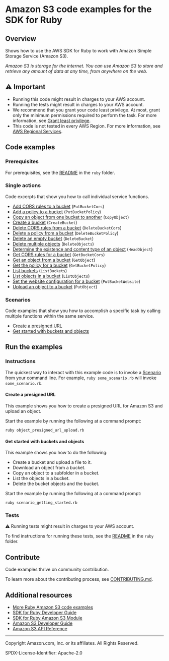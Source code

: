 <!--Generated by WRITEME on 2023-05-11 18:16:42.135505 (UTC)-->
# Amazon S3 code examples for the SDK for Ruby

## Overview

Shows how to use the AWS SDK for Ruby to work with Amazon Simple Storage Service (Amazon S3).

<!--custom.overview.start-->
<!--custom.overview.end-->

*Amazon S3 is storage for the internet. You can use Amazon S3 to store and retrieve any amount of data at any time, from anywhere on the web.*

## ⚠ Important

* Running this code might result in charges to your AWS account.
* Running the tests might result in charges to your AWS account.
* We recommend that you grant your code least privilege. At most, grant only the minimum permissions required to perform the task. For more information, see [Grant least privilege](https://docs.aws.amazon.com/IAM/latest/UserGuide/best-practices.html#grant-least-privilege).
* This code is not tested in every AWS Region. For more information, see [AWS Regional Services](https://aws.amazon.com/about-aws/global-infrastructure/regional-product-services).

<!--custom.important.start-->
<!--custom.important.end-->

## Code examples

### Prerequisites

For prerequisites, see the [README](../../README.md#Prerequisites) in the `ruby` folder.


<!--custom.prerequisites.start-->
<!--custom.prerequisites.end-->

### Single actions

Code excerpts that show you how to call individual service functions.

* [Add CORS rules to a bucket](bucket_cors.rb#L34) (`PutBucketCors`)
* [Add a policy to a bucket](bucket_policy.rb#L36) (`PutBucketPolicy`)
* [Copy an object from one bucket to another](object_copy.rb#L8) (`CopyObject`)
* [Create a bucket](bucket_create.rb#L8) (`CreateBucket`)
* [Delete CORS rules from a bucket](bucket_cors.rb#L60) (`DeleteBucketCors`)
* [Delete a policy from a bucket](bucket_policy.rb#L48) (`DeleteBucketPolicy`)
* [Delete an empty bucket](scenario_getting_started.rb#L125) (`DeleteBucket`)
* [Delete multiple objects](scenario_getting_started.rb#L124) (`DeleteObjects`)
* [Determine the existence and content type of an object](object_exists.rb#L8) (`HeadObject`)
* [Get CORS rules for a bucket](bucket_cors.rb#L22) (`GetBucketCors`)
* [Get an object from a bucket](object_get.rb#L8) (`GetObject`)
* [Get the policy for a bucket](bucket_policy.rb#L23) (`GetBucketPolicy`)
* [List buckets](bucket_list.rb#L8) (`ListBuckets`)
* [List objects in a bucket](bucket_list_objects.rb#L8) (`ListObjects`)
* [Set the website configuration for a bucket](bucket_put_website.rb#L8) (`PutBucketWebsite`)
* [Upload an object to a bucket](object_upload_file.rb#L8) (`PutObject`)

### Scenarios

Code examples that show you how to accomplish a specific task by calling multiple
functions within the same service.

* [Create a presigned URL](object_presigned_url_upload.rb) 
* [Get started with buckets and objects](scenario_getting_started.rb) 

## Run the examples

### Instructions


<!--custom.instructions.start-->
The quickest way to interact with this example code is to invoke a [Scenario](#Scenarios) from your command line. For example, `ruby some_scenario.rb` will invoke `some_scenario.rb`.
<!--custom.instructions.end-->



#### Create a presigned URL

This example shows you how to create a presigned URL for Amazon S3 and upload an object.


<!--custom.scenario_prereqs.s3_Scenario_PresignedUrl.start-->
<!--custom.scenario_prereqs.s3_Scenario_PresignedUrl.end-->

Start the example by running the following at a command prompt:

```
ruby object_presigned_url_upload.rb
```

<!--custom.scenarios.s3_Scenario_PresignedUrl.start-->
<!--custom.scenarios.s3_Scenario_PresignedUrl.end-->

#### Get started with buckets and objects

This example shows you how to do the following:

* Create a bucket and upload a file to it.
* Download an object from a bucket.
* Copy an object to a subfolder in a bucket.
* List the objects in a bucket.
* Delete the bucket objects and the bucket.

<!--custom.scenario_prereqs.s3_Scenario_GettingStarted.start-->
<!--custom.scenario_prereqs.s3_Scenario_GettingStarted.end-->

Start the example by running the following at a command prompt:

```
ruby scenario_getting_started.rb
```

<!--custom.scenarios.s3_Scenario_GettingStarted.start-->
<!--custom.scenarios.s3_Scenario_GettingStarted.end-->

### Tests

⚠ Running tests might result in charges to your AWS account.


To find instructions for running these tests, see the [README](../../README.md#Tests)
in the `ruby` folder.

<!--custom.tests.start-->

## Contribute
Code examples thrive on community contribution.

To learn more about the contributing process, see [CONTRIBUTING.md](../../../CONTRIBUTING.md).
<!--custom.tests.end-->

## Additional resources
<!--custom.resources.start-->
* [More Ruby Amazon S3 code examples](https://docs.aws.amazon.com/sdk-for-ruby/v3/developer-guide/ruby_s3_code_examples.html)
* [SDK for Ruby Developer Guide](https://aws.amazon.com/developer/language/ruby/)
* [SDK for Ruby Amazon S3 Module](https://docs.aws.amazon.com/sdk-for-ruby/v3/api/Aws/S3.html)
* [Amazon S3 Developer Guide](https://docs.aws.amazon.com/AmazonS3/latest/userguide/Welcome.html)
* [Amazon S3 API Reference](https://docs.aws.amazon.com/AmazonS3/latest/API/Welcome.html)
<!--custom.resources.end-->

---

Copyright Amazon.com, Inc. or its affiliates. All Rights Reserved.

SPDX-License-Identifier: Apache-2.0